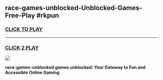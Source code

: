 
## race-games-unblocked-Unblocked-Games-Free-Play #rkpun
<h3>
<a href="https://us.freeplayer.one?title=race-games-unblocked&ref=9M">CLICK TO PLAY</a></h3>
<hr>

<h3>
<a href="https://us.freeplayer.one?title=race-games-unblocked&ref=9M">CLICK 2 PLAY</a>
  
</h3>

<a href="https://us.freeplayer.one?title=race-games-unblocked&ref=9M"><img src="https://clearcache.store/games.png"></a>


**race-games-unblocked games unblocked: Your Gateway to Fun and Accessible Online Gaming**

